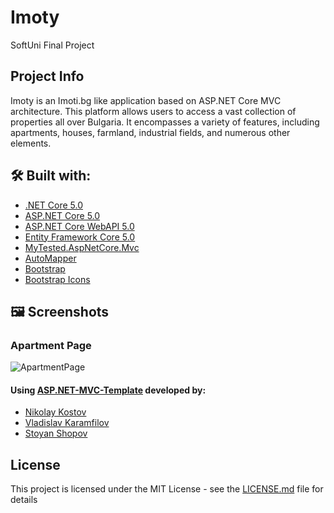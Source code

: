 # Imoty
 SoftUni Final Project

## Project Info
Imoty is an Imoti.bg like application based on ASP.NET Core MVC architecture. This platform allows users to access a vast collection of properties all over Bulgaria. It encompasses a variety of features, including apartments, houses, farmland, industrial fields, and numerous other elements.

 ## 🛠 Built with:
* [.NET Core 5.0](https://github.com/dotnet/core)
* [ASP.NET Core 5.0](https://github.com/dotnet/aspnetcore)
* [ASP.NET Core WebAPI 5.0](https://github.com/dotnet/aspnetcore)
* [Entity Framework Core 5.0](https://github.com/dotnet/efcore)
* [MyTested.AspNetCore.Mvc](https://github.com/ivaylokenov/MyTested.AspNetCore.Mvc)
* [AutoMapper](https://github.com/AutoMapper/AutoMapper)
* [Bootstrap](https://github.com/twbs/bootstrap)
* [Bootstrap Icons](https://github.com/twbs/icons)

## :framed_picture: Screenshots

### Apartment Page
  ![ApartmentPage](./img/localhost_44319_Home_ViewProperty_25_category=Apartment.png)

 #### Using [ASP.NET-MVC-Template](https://github.com/NikolayIT/ASP.NET-MVC-Template) developed by:
- [Nikolay Kostov](https://github.com/NikolayIT)
- [Vladislav Karamfilov](https://github.com/vladislav-karamfilov)
- [Stoyan Shopov](https://github.com/StoyanShopov)

## License

This project is licensed under the MIT License - see the [LICENSE.md](LICENSE) file for details
